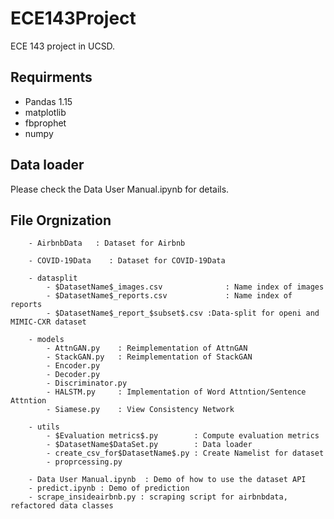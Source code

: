 # ECE143Project
ECE 143 project in UCSD. 

## Requirments

- Pandas 1.15
- matplotlib
- fbprophet
- numpy


## Data loader
Please check the Data User Manual.ipynb for details.

## File Orgnization
```
    - AirbnbData   : Dataset for Airbnb

    - COVID-19Data    : Dataset for COVID-19Data

    - datasplit
        - $DatasetName$_images.csv              : Name index of images
        - $DatasetName$_reports.csv             : Name index of reports
        - $DatasetName$_report_$subset$.csv :Data-split for openi and MIMIC-CXR dataset

    - models
        - AttnGAN.py    : Reimplementation of AttnGAN
        - StackGAN.py   : Reimplementation of StackGAN
        - Encoder.py
        - Decoder.py
        - Discriminator.py
        - HALSTM.py     : Implementation of Word Attntion/Sentence Attntion
        - Siamese.py    : View Consistency Network

    - utils
        - $Evaluation metrics$.py        : Compute evaluation metrics
        - $DatasetName$DataSet.py        : Data loader
        - create_csv_for$DatasetName$.py : Create Namelist for dataset
        - proprcessing.py

    - Data User Manual.ipynb  : Demo of how to use the dataset API
    - predict.ipynb : Demo of prediction
    - scrape_insideairbnb.py : scraping script for airbnbdata, refactored data classes



